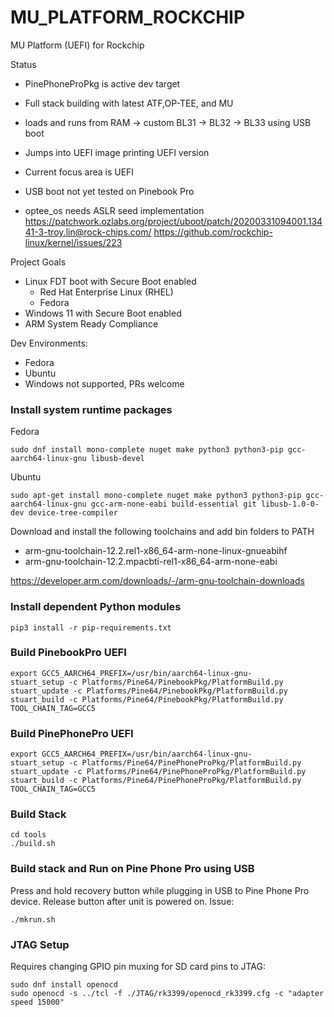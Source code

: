 # MU_PLATFORM_ROCKCHIP

MU Platform (UEFI) for Rockchip

Status

* PinePhoneProPkg is active dev target

* Full stack building with latest ATF,OP-TEE, and MU

* loads and runs from RAM -> custom BL31 -> BL32 -> BL33 using USB boot

* Jumps into UEFI image printing UEFI version

* Current focus area is UEFI

* USB boot not yet tested on Pinebook Pro

* optee_os needs ASLR seed implementation
https://patchwork.ozlabs.org/project/uboot/patch/20200331094001.13441-3-troy.lin@rock-chips.com/
https://github.com/rockchip-linux/kernel/issues/223


Project Goals
* Linux FDT boot with Secure Boot enabled
  * Red Hat Enterprise Linux (RHEL)
  * Fedora
* Windows 11 with Secure Boot enabled
* ARM System Ready Compliance

Dev Environments:
* Fedora
* Ubuntu
* Windows not supported, PRs welcome

### Install system runtime packages

Fedora

    sudo dnf install mono-complete nuget make python3 python3-pip gcc-aarch64-linux-gnu libusb-devel

Ubuntu

    sudo apt-get install mono-complete nuget make python3 python3-pip gcc-aarch64-linux-gnu gcc-arm-none-eabi build-essential git libusb-1.0-0-dev device-tree-compiler


Download and install the following toolchains and add bin folders to PATH

* arm-gnu-toolchain-12.2.rel1-x86_64-arm-none-linux-gnueabihf
* arm-gnu-toolchain-12.2.mpacbti-rel1-x86_64-arm-none-eabi

https://developer.arm.com/downloads/-/arm-gnu-toolchain-downloads

### Install dependent Python modules

    pip3 install -r pip-requirements.txt

### Build PinebookPro UEFI

    export GCC5_AARCH64_PREFIX=/usr/bin/aarch64-linux-gnu-
    stuart_setup -c Platforms/Pine64/PinebookPkg/PlatformBuild.py
    stuart_update -c Platforms/Pine64/PinebookPkg/PlatformBuild.py
    stuart_build -c Platforms/Pine64/PinebookPkg/PlatformBuild.py TOOL_CHAIN_TAG=GCC5

### Build PinePhonePro UEFI

    export GCC5_AARCH64_PREFIX=/usr/bin/aarch64-linux-gnu-
    stuart_setup -c Platforms/Pine64/PinePhoneProPkg/PlatformBuild.py
    stuart_update -c Platforms/Pine64/PinePhoneProPkg/PlatformBuild.py
    stuart_build -c Platforms/Pine64/PinePhoneProPkg/PlatformBuild.py TOOL_CHAIN_TAG=GCC5

### Build Stack

    cd tools
    ./build.sh

### Build stack and Run on Pine Phone Pro using USB

Press and hold recovery button while plugging in USB to Pine Phone Pro device.  Release button after unit is powered on.  Issue:

    ./mkrun.sh

### JTAG Setup

Requires changing GPIO pin muxing for SD card pins to JTAG:

    sudo dnf install openocd
    sudo openocd -s ../tcl -f ./JTAG/rk3399/openocd_rk3399.cfg -c "adapter speed 15000"
